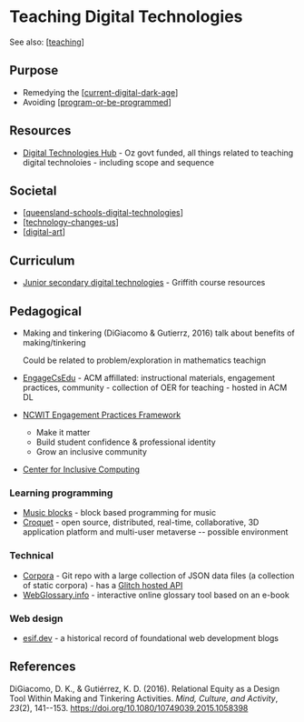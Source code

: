 <!--
 Copyright (C) 2023 David Jones
 
 This program is free software: you can redistribute it and/or modify
 it under the terms of the GNU Affero General Public License as
 published by the Free Software Foundation, either version 3 of the
 License, or (at your option) any later version.
 
 This program is distributed in the hope that it will be useful,
 but WITHOUT ANY WARRANTY; without even the implied warranty of
 MERCHANTABILITY or FITNESS FOR A PARTICULAR PURPOSE.  See the
 GNU Affero General Public License for more details.
 
 You should have received a copy of the GNU Affero General Public License
 along with this program.  If not, see <http://www.gnu.org/licenses/>.
-->

# Teaching Digital Technologies

See also: [[teaching]]

## Purpose

- Remedying the [[current-digital-dark-age]]
- Avoiding [[program-or-be-programmed]]

## Resources

- [Digital Technologies Hub](https://www.digitaltechnologieshub.edu.au/) - Oz govt funded, all things related to teaching digital technoloies - including scope and sequence

## Societal

- [[queensland-schools-digital-technologies]]
- [[technology-changes-us]]
- [[digital-art]]

## Curriculum

- [Junior secondary digital technologies](https://sites.google.com/view/technologies-education/) - Griffith course resources

## Pedagogical

- Making and tinkering (DiGiacomo & Gutierrz, 2016) talk about benefits of making/tinkering

  Could be related to problem/exploration in mathematics teachign
- [EngageCsEdu](https://www.engage-csedu.org/) - ACM affillated: instructional materials, engagement practices, community - collection of OER for teaching - hosted in ACM DL
- [NCWIT Engagement Practices Framework](https://ncwit.org/resources/engagement-practices-framework/) 
  - Make it matter
  - Build student confidence & professional identity
  - Grow an inclusive community
- [Center for Inclusive Computing](https://cic.northeastern.edu/)

### Learning programming

- [Music blocks](https://www.sugarlabs.org/music-blocks/) - block based programming for music
- [Croquet](https://croquet.io/docs/) - open source, distributed, real-time, collaborative, 3D application platform and multi-user metaverse -- possible environment

### Technical

- [Corpora](https://github.com/dariusk/corpora) - Git repo with a large collection of JSON data files (a collection of static corpora) - has a [Glitch hosted API](https://corpora-api.glitch.me/)
- [WebGlossary.info](https://webglossary.info/) - interactive online glossary tool based on an e-book


### Web design

- [esif.dev](https://esif.dev/) - a historical record of foundational web development blogs

## References

DiGiacomo, D. K., & Gutiérrez, K. D. (2016). Relational Equity as a Design Tool Within Making and Tinkering Activities. *Mind, Culture, and Activity*, *23*(2), 141--153. <https://doi.org/10.1080/10749039.2015.1058398>

[//begin]: # "Autogenerated link references for markdown compatibility"
[teaching]: ..%2Fteaching "Teaching"
[current-digital-dark-age]: ..%2F..%2Fcomputing%2Fcurrent-digital-dark-age "Current Digital Dark Age"
[program-or-be-programmed]: program-or-be-programmed "program-or-be-programmed"
[queensland-schools-digital-technologies]: queensland-schools-digital-technologies "Queensland schools and digital technologies"
[technology-changes-us]: technology-changes-us "Technology Changes us"
[digital-art]: digital-art "digital-art"
[//end]: # "Autogenerated link references"